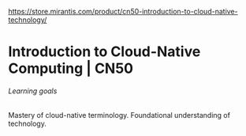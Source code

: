 https://store.mirantis.com/product/cn50-introduction-to-cloud-native-technology/

# Introduction to Cloud-Native Computing | CN50

###### Learning goals
Mastery of cloud-native terminology.
Foundational understanding of technology.

